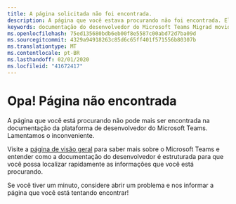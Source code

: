 ```yaml
---
title: A página solicitada não foi encontrada.
description: A página que você estava procurando não foi encontrada. Ele pode ter sido movido.
keywords: documentação do desenvolvedor do Microsoft Teams Migrad movido não encontrado
ms.openlocfilehash: 75ed135680bdb6eb00f8e5587c00abd72d7ba09d
ms.sourcegitcommit: 4329a94918263c85d6c65ff401f571556b80307b
ms.translationtype: MT
ms.contentlocale: pt-BR
ms.lasthandoff: 02/01/2020
ms.locfileid: "41672417"
---
```

# <a name="oops-page-not-found"></a>Opa! Página não encontrada

A página que você está procurando não pode mais ser encontrada na documentação da plataforma de desenvolvedor do Microsoft Teams. Lamentamos o inconveniente.

Visite a [página de visão geral](/microsoftteams/platform/overview) para saber mais sobre o Microsoft Teams e entender como a documentação do desenvolvedor é estruturada para que você possa localizar rapidamente as informações que você está procurando.

Se você tiver um minuto, considere abrir um problema e nos informar a página que você está tentando encontrar!

